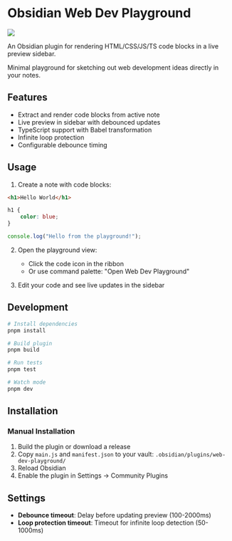# Obsidian Web Dev Playground

![](docs/demo.gif)

An Obsidian plugin for rendering HTML/CSS/JS/TS code blocks in a live preview sidebar.

Minimal playground for sketching out web development ideas directly in your notes.

## Features

- Extract and render code blocks from active note
- Live preview in sidebar with debounced updates
- TypeScript support with Babel transformation
- Infinite loop protection
- Configurable debounce timing

## Usage

1. Create a note with code blocks:

```html
<h1>Hello World</h1>
```

```css
h1 {
	color: blue;
}
```

```js
console.log("Hello from the playground!");
```

2. Open the playground view:
   - Click the code icon in the ribbon
   - Or use command palette: "Open Web Dev Playground"

3. Edit your code and see live updates in the sidebar

## Development

```bash
# Install dependencies
pnpm install

# Build plugin
pnpm build

# Run tests
pnpm test

# Watch mode
pnpm dev
```

## Installation

### Manual Installation

1. Build the plugin or download a release
2. Copy `main.js` and `manifest.json` to your vault: `.obsidian/plugins/web-dev-playground/`
3. Reload Obsidian
4. Enable the plugin in Settings → Community Plugins

## Settings

- **Debounce timeout**: Delay before updating preview (100-2000ms)
- **Loop protection timeout**: Timeout for infinite loop detection (50-1000ms)
